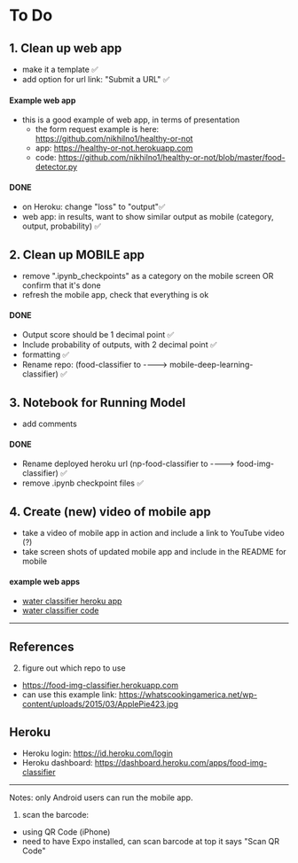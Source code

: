 # To Do

## 1.  Clean up web app
  - make it a template ✅
  - add option for url link:  "Submit a URL" ✅

  
#### Example web app 
- this is a good example of web app, in terms of presentation
    - the form request example is here: https://github.com/nikhilno1/healthy-or-not
    - app: https://healthy-or-not.herokuapp.com
    - code:  https://github.com/nikhilno1/healthy-or-not/blob/master/food-detector.py

    
#### DONE
- on Heroku:  change "loss" to "output"✅
- web app:  in results, want to show similar output as mobile (category, output, probability) ✅


## 2.  Clean up **MOBILE** app
  - remove ".ipynb_checkpoints" as a category on the mobile screen OR confirm that it's done
  - refresh the mobile app, check that everything is ok 


#### DONE
  - Output score should be 1 decimal point ✅
  - Include probability of outputs, with 2 decimal point ✅
  - formatting ✅
  - Rename repo:  (food-classifier to ----> mobile-deep-learning-classifier) ✅  
  

## 3.  Notebook for Running Model
- add comments



#### DONE
- Rename deployed heroku url (np-food-classifier to ----> food-img-classifier) ✅
- remove .ipynb checkpoint files ✅


## 4.  Create (new) video of mobile app
- take a video of mobile app in action and include a link to YouTube video (?)
- take screen shots of updated mobile app and include in the README for mobile


#### example web apps

- [water classifier heroku app](https://water-classifier1.herokuapp.com)
- [water classifier code](https://github.com/shankarj67/Water-classifier-fastai)


---

## References

2. figure out which repo to use  

- https://food-img-classifier.herokuapp.com
- can use this example link:  https://whatscookingamerica.net/wp-content/uploads/2015/03/ApplePie423.jpg


## Heroku
  - Heroku login: https://id.heroku.com/login
  - Heroku dashboard:  https://dashboard.heroku.com/apps/food-img-classifier


---

Notes:  only Android users can run the mobile app.  
1. scan the barcode:  
- using QR Code (iPhone)
- need to have Expo installed, can scan barcode at top it says "Scan QR Code"



